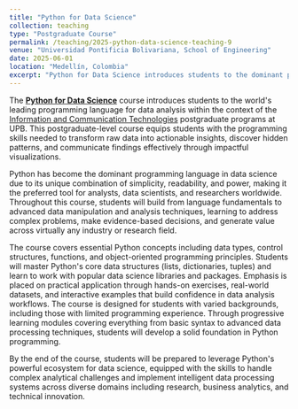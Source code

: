 ```yaml
---
title: "Python for Data Science"
collection: teaching
type: "Postgraduate Course"
permalink: /teaching/2025-python-data-science-teaching-9
venue: "Universidad Pontificia Bolivariana, School of Engineering"
date: 2025-06-01
location: "Medellín, Colombia"
excerpt: "Python for Data Science introduces students to the dominant programming language in data science, combining simplicity, readability, and power for data analysis. The course is part of the Information and Communication Technologies postgraduate programs at UPB. [Course Website](https://antonioescamilla.github.io/Curso-Python-para-Ciencia-de-Datos/) [Read more](https://antonioescamilla.github.io/teaching/2025-python-data-science-teaching-9)"
---
```


The [**Python for Data Science**](https://antonioescamilla.github.io/Curso-Python-para-Ciencia-de-Datos/) course introduces students to the world's leading programming language for data analysis within the context of the [Information and Communication Technologies](https://www.upb.edu.co/es/postgrados/maestria-tecnologias-informacion-comunicacion-medellin) postgraduate programs at UPB. This postgraduate-level course equips students with the programming skills needed to transform raw data into actionable insights, discover hidden patterns, and communicate findings effectively through impactful visualizations.

Python has become the dominant programming language in data science due to its unique combination of simplicity, readability, and power, making it the preferred tool for analysts, data scientists, and researchers worldwide. Throughout this course, students will build from language fundamentals to advanced data manipulation and analysis techniques, learning to address complex problems, make evidence-based decisions, and generate value across virtually any industry or research field.

The course covers essential Python concepts including data types, control structures, functions, and object-oriented programming principles. Students will master Python's core data structures (lists, dictionaries, tuples) and learn to work with popular data science libraries and packages. Emphasis is placed on practical application through hands-on exercises, real-world datasets, and interactive examples that build confidence in data analysis workflows. The course is designed for students with varied backgrounds, including those with limited programming experience. Through progressive learning modules covering everything from basic syntax to advanced data processing techniques, students will develop a solid foundation in Python programming.

By the end of the course, students will be prepared to leverage Python's powerful ecosystem for data science, equipped with the skills to handle complex analytical challenges and implement intelligent data processing systems across diverse domains including research, business analytics, and technical innovation.

